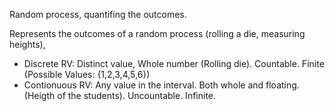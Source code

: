 Random process, quantifing the outcomes. 

Represents the outcomes of a random process (rolling a die, measuring heights),  
- Discrete RV: Distinct value, Whole number (Rolling die). Countable. Finite (Possible Values: {1,2,3,4,5,6})  
- Contionuous RV: Any value in the interval. Both whole and floating. (Heigth of the students). Uncountable. Infinite.